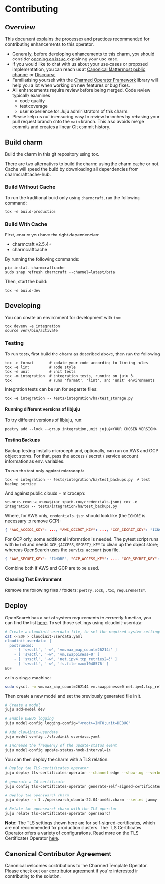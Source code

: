 # Contributing

## Overview

This document explains the processes and practices recommended for contributing enhancements to
this operator.

<!-- TEMPLATE-TODO: Update the URL for issue creation --> 

- Generally, before developing enhancements to this charm, you should consider [opening an issue
  ](https://github.com/canonical/operator-opensearch/issues) explaining your use case.
- If you would like to chat with us about your use-cases or proposed implementation, you can reach
  us at [Canonical Mattermost public channel](https://chat.charmhub.io/charmhub/channels/charm-dev)
  or [Discourse](https://discourse.charmhub.io/).
- Familiarising yourself with the [Charmed Operator Framework](https://juju.is/docs/sdk) library
  will help you a lot when working on new features or bug fixes.
- All enhancements require review before being merged. Code review typically examines
  - code quality
  - test coverage
  - user experience for Juju administrators of this charm.
- Please help us out in ensuring easy to review branches by rebasing your pull request branch onto
  the `main` branch. This also avoids merge commits and creates a linear Git commit history.


## Build charm

Build the charm in this git repository using tox.

There are two alternatives to build the charm: using the charm cache or not.
Cache will speed the build by downloading all dependencies from charmcraftcache-hub.

### Build Without Cache

To run the traditional build only using `charmcraft`, run the following command:

```shell
tox -e build-production
```

### Build With Cache

First, ensure you have the right dependencies:
* charmcraft v2.5.4+
* charmcraftcache

By running the following commands:

```shell
pip install charmcraftcache
sudo snap refresh charmcraft --channel=latest/beta
```

Then, start the build:

```shell
tox -e build-dev
```

## Developing

You can create an environment for development with `tox`:

```shell
tox devenv -e integration
source venv/bin/activate
```

### Testing

To run tests, first build the charm as described above, then run the following

```shell
tox -e format       # update your code according to linting rules
tox -e lint         # code style
tox -e unit         # unit tests
tox -m integration  # integration tests, running on juju 3.
tox                 # runs 'format', 'lint', and 'unit' environments
```

Integration tests can be run for separate files:

```shell
tox -e integration -- tests/integration/ha/test_storage.py
```

#### Running different versions of libjuju

To try different versions of libjuju, run:

```shell
poetry add --lock --group integration,unit juju@<YOUR CHOSEN VERSION>
```

#### Testing Backups

Backup testing installs microceph and, optionally, can run on AWS and GCP object stores.
For that, pass the access / secret / service account information as env. variables.

To run the test only against microceph:

```shell
tox -e integration -- tests/integration/ha/test_backups.py  # test backup service
```

And against public clouds + microceph:

```shell
SECRETS_FROM_GITHUB=$(cat <path-to>/credentials.json) tox -e integration -- tests/integration/ha/test_backups.py
```

Where, for AWS only, `credentials.json` should look like (the `IGNORE` is necessary to remove GCP):
```json
{ "AWS_ACCESS_KEY": ..., "AWS_SECRET_KEY": ..., "GCP_SECRET_KEY": "IGNORE" }
```

For GCP only, some additional information is needed. The pytest script runs with `boto3` and needs `GCP_{ACCESS,SECRET}_KEY` to clean up the object store; whereas OpenSearch uses the `service account` json file.

```json
{ "AWS_SECRET_KEY": "IGNORE", "GCP_ACCESS_KEY": ..., "GCP_SECRET_KEY": ..., "GCP_SERVICE_ACCOUNT": ... }
```

Combine both if AWS and GCP are to be used.


#### Cleaning Test Environment

Remove the following files / folders: `poetry.lock`, `.tox`, `requirements*`.


## Deploy

OpenSearch has a set of system requirements to correctly function, you can find the list [here](https://opensearch.org/docs/2.6/opensearch/install/important-settings/).
To set those settings using cloudinit-userdata:
```bash
# Create a cloudinit-userdata file, to set the required system settings of opensearch.
cat <<EOF > cloudinit-userdata.yaml
cloudinit-userdata: |
  postruncmd:
    - [ 'sysctl', '-w', 'vm.max_map_count=262144' ]
    - [ 'sysctl', '-w', 'vm.swappiness=0' ]
    - [ 'sysctl', '-w', 'net.ipv4.tcp_retries2=5' ]
    - [ 'sysctl', '-w', 'fs.file-max=1048576' ]
EOF
```

or in a single machine:
```bash
sudo sysctl -w vm.max_map_count=262144 vm.swappiness=0 net.ipv4.tcp_retries2=5
```

Then create a new model and set the previously generated file in it.
```bash
# Create a model
juju add-model dev

# Enable DEBUG logging
juju model-config logging-config="<root>=INFO;unit=DEBUG"

# Add cloudinit-userdata
juju model-config ./cloudinit-userdata.yaml

# Increase the frequency of the update-status event
juju model-config update-status-hook-interval=1m
```

You can then deploy the charm with a TLS relation.
```bash
# Deploy the TLS-certificates operator
juju deploy tls-certificates-operator --channel edge --show-log --verbose

# generate a CA certificate
juju config tls-certificates-operator generate-self-signed-certificates=true ca-common-name="CN_CA"

# Deploy the opensearch charm
juju deploy -n 1 ./opensearch_ubuntu-22.04-amd64.charm --series jammy --show-log --verbose

# Relate the opensearch charm with the TLS operator
juju relate tls-certificates-operator opensearch
```


**Note:** The TLS settings shown here are for self-signed-certificates, which are not recommended for production clusters. The TLS Certificates Operator offers a variety of configurations. Read more on the TLS Certificates Operator [here](https://charmhub.io/tls-certificates-operator).


## Canonical Contributor Agreement
Canonical welcomes contributions to the Charmed Template Operator. Please check out our [contributor agreement](https://ubuntu.com/legal/contributors) if you're interested in contributing to the solution.
